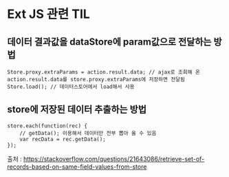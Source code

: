 # Ext JS 관련 TIL
## 데이터 결과값을 dataStore에 param값으로 전달하는 방법
~~~
Store.proxy.extraParams = action.result.data; // ajax로 조회해 온 action.result.data를 store.proxy.extraParams에 저장하면 전달됨
Store.load(); // 데이터스토어에서 load해서 사용
~~~      

## store에 저장된 데이터 추출하는 방법
~~~
store.each(function(rec) {
    // getData(); 이용해서 데이터만 전부 뽑아 올 수 있음
    var recData = rec.getData();
});
~~~
출처 : https://stackoverflow.com/questions/21643086/retrieve-set-of-records-based-on-same-field-values-from-store
